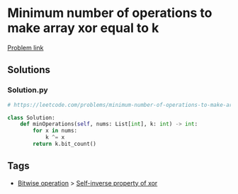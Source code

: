 # Minimum number of operations to make array xor equal to k

[Problem link](https://leetcode.com/problems/minimum-number-of-operations-to-make-array-xor-equal-to-k/)

## Solutions


### Solution.py
```py
# https://leetcode.com/problems/minimum-number-of-operations-to-make-array-xor-equal-to-k/

class Solution:
    def minOperations(self, nums: List[int], k: int) -> int:
        for x in nums:
            k ^= x
        return k.bit_count()
```
## Tags

* [Bitwise operation](/Collections/bitwise-operation.md#bitwise-operation) > [Self-inverse property of xor](/Collections/bitwise-operation.md#self-inverse-property-of-xor)
